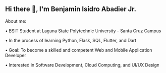 ## Hi there 👋, I'm Benjamin Isidro Abadier Jr.

About me:

•  BSIT Student at Laguna State Polytechnic University - Santa Cruz Campus

•  In the process of learning Python, Flask, SQL, Flutter, and Dart

•  Goal: To become a skilled and competent Web and Mobile Application Developer

•  Interested in Software Development, Cloud Computing, and UI/UX Design







<!--
**Benjamin-2804/Benjamin-2804** is a ✨ _special_ ✨ repository because its `README.md` (this file) appears on your GitHub profile.

Here are some ideas to get you started:

- 🔭 I’m currently working on ...
- 🌱 I’m currently learning ...
- 👯 I’m looking to collaborate on ...
- 🤔 I’m looking for help with ...
- 💬 Ask me about ...
- 📫 How to reach me: ...
- 😄 Pronouns: ...
- ⚡ Fun fact: ...
-->
